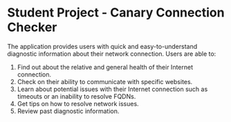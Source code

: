
Student Project - Canary Connection Checker
======
The application provides users with quick and easy-to-understand diagnostic information about their network connection. Users are able to:
1.	Find out about the relative and general health of their Internet connection. 
2.	Check on their ability to communicate with specific websites.
3.	Learn about potential issues with their Internet connection such as timeouts or an inability to resolve FQDNs.
4.	Get tips on how to resolve network issues.
5.	Review past diagnostic information.
